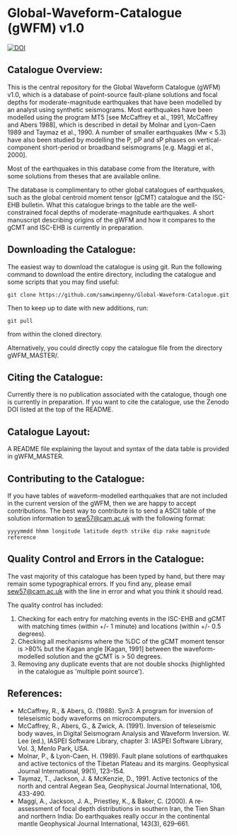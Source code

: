 # Global-Waveform-Catalogue (gWFM) v1.0

[![DOI](https://zenodo.org/badge/255866939.svg)](https://zenodo.org/badge/latestdoi/255866939)

## Catalogue Overview:

This is the central repository for the Global Waveform Catalogue (gWFM) v1.0, which is a database of point-source fault-plane solutions and focal depths for moderate-magnitude earthquakes that have been modelled by an analyst using synthetic seismograms. Most earthquakes have been modelled using the program MT5 [see McCaffrey et al., 1991, McCaffrey and Abers 1988], which is described in detail by Molnar and Lyon-Caen 1989 and Taymaz et al., 1990. A number of smaller earthquakes (Mw < 5.3) have also been studied by modelling the P, pP and sP phases on vertical-component short-period or broadband seismograms [e.g. Maggi et al., 2000].

Most of the earthquakes in this database come from the literature, with some solutions from theses that are available online.

The database is complimentary to other global catalogues of earthquakes, such as the global centroid moment tensor (gCMT) catalogue and the ISC-EHB bulletin. What this catalogue brings to the table are the well-constrained focal depths of moderate-magnitude earthquakes. A short manuscript describing origins of the gWFM and how it compares to the gCMT and ISC-EHB is currently in preparation.

## Downloading the Catalogue:

The easiest way to download the catalogue is using git. Run the following command to download the entire directory, including the catalogue and some scripts that you may find useful:

```
git clone https://github.com/samwimpenny/Global-Waveform-Catalogue.git
```

Then to keep up to date with new additions, run:

```
git pull
```

from within the cloned directory.

Alternatively, you could directly copy the catalogue file from the directory gWFM_MASTER/.

## Citing the Catalogue:

Currently there is no publication associated with the catalogue, though one is currently in preparation. If you want to cite the catalogue, use the Zenodo DOI listed at the top of the README.

## Catalogue Layout:

A README file explaining the layout and syntax of the data table is provided in gWFM_MASTER.

## Contributing to the Catalogue:

If you have tables of waveform-modelled earthquakes that are not included in the current version of the gWFM, then we are happy to accept contributions. The best way to contribute is to send a ASCII table of the solution information to sew57@cam.ac.uk with the following format:

    yyyymmdd hhmm longitude latitude depth strike dip rake magnitude reference

## Quality Control and Errors in the Catalogue:

The vast majority of this catalogue has been typed by hand, but there may remain some typographical errors. If you find any, please email sew57@cam.ac.uk with the line in error and what you think it should read.

The quality control has included:
1) Checking for each entry for matching events in the ISC-EHB and gCMT with matching times (within +/- 1 minute) and locations (within +/- 0.5 degrees).
2) Checking all mechanisms where the %DC of the gCMT moment tensor is >80% but the Kagan angle [Kagan, 1991] between the waveform-modelled solution and the gCMT is > 50 degrees.
3) Removing any duplicate events that are not double shocks (highlighted in the catalogue as 'multiple point source').

## References:

* McCaffrey, R., & Abers, G. (1988). Syn3: A program for inversion of teleseismic body waveforms on microcomputers.
* McCaffrey, R., Abers, G., & Zwick, A. (1991). Inversion of teleseismic body waves, in Digital Seismogram Analysis and Waveform Inversion. W. Lee (ed.), IASPEI Software Library, chapter 3: IASPEI Software Library, Vol. 3, Menlo Park, USA.
* Molnar, P., & Lyon-Caen, H. (1989). Fault plane solutions of earthquakes and active tectonics of the Tibetan Plateau and its margins. Geophysical Journal International, 99(1), 123–154.
* Taymaz, T., Jackson, J. & McKenzie, D., 1991. Active tectonics of the north and central Aegean Sea, Geophysical Journal International, 106, 433-490.
* Maggi, A., Jackson, J. A., Priestley, K., & Baker, C. (2000). A re-assessment of focal depth distributions in southern Iran, the Tien Shan and northern India: Do earthquakes really occur in the continental mantle Geophysical Journal International, 143(3), 629–661.
